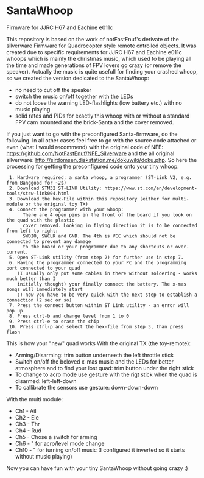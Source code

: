 # SantaWhoop
Firmware for JJRC H67 and Eachine e011c

This repository is based on the work of notFastEnuf's derivate of the silverware Firmware for Quadrocopter style remote cntrolled objects.
It was created due to specific requirements for JJRC H67 and Eachine e011c whoops which is mainly the christmas music, which used to be playing all the time and made generations of FPV lovers go crazy (or remove the speaker).
Actually the music is quite usefull for finding your crashed whoop, so we created the version dedicated to the SantaWhoop:
 - no need to cut off the speaker
 - switch the music on/off together with the LEDs
 - do not loose the warning LED-flashlights (low battery etc.) with no music playing
 - solid rates and PIDs for exactly this whoop with or without a standard FPV cam mounted and the brick-Santa and the cover removed. 
 
If you just want to go with the preconfigured Santa-firmware, do the following. In all other cases feel free to go with the source code attached or even (what I would recommend) with the original code of NFE: https://github.com/NotFastEnuf/NFE_Silverware and the all original silverware: http://sirdomsen.diskstation.me/dokuwiki/doku.php.
So here the processing for getting the preconfigured code onto your tiny whoop:
 
     1. Hardware required: a santa whoop, a programmer (ST-Link V2, e.g. from Banggood for ~2$)
     2. Download STM32 ST-LINK Utility: https://www.st.com/en/development-tools/stsw-link004.html
     3. Download the hex-File within this repository (either for multi-module or the original toy TX)
     4. Connect the programmer with your whoop:
          There are 4 open pins in the front of the board if you look on the quad with the plastic 
          cover removed. Looking in flying direction it is to be connected from left to right: 
          SWDIO, SWCLK and GND. The 4th is VCC which should not be connected to prevent any damage 
          to the board or your programmer due to any shortcuts or over-current.
     5. Open ST-Link utility (from step 2) for further use in step 7.
     6. Having the programmer connected to your PC and the programming port connected to your quad 
        (I usually only put some cables in there without soldering - works much better than I 
        initially thought) your finally connect the battery. The x-mas songs will immediately start 
        :) now you have to be very quick with the next step to establish a connection (2 sec or so)
     7. Press the connect button within ST Link utility - an error will pop up
     8. Press ctrl-b and change level from 1 to 0
     9. Press ctrl-e to erase the chip
     10. Press ctrl-p and select the hex-file from step 3, than press flash

This is how your "new" quad works
   With the original TX (the toy-remote):
   - Arming/Disarming: trim button underneeth the left throttle stick
   - Switch on/off the beloved x-mas music and the LEDs for better atmosphere and to find your lost 
     quad: trim button under the right stick
   - To change to acro mode use gesture with the rigt stick when the quad is disarmed: left-left-down
   - To callibrate the sensors use gesture: down-down-down
   
   With the multi module:
   - Ch1 - Ail
   - Ch2 - Ele
   - Ch3 - Thr
   - Ch4 - Rud
   - Ch5 - Chose a switch for arming
   - Ch6 -  " for acro/level mode change
   - Ch10 - " for turning on/off music (I configured it inverted so it starts without music playing)

Now you can have fun with your tiny SantaWhoop without going crazy :)
